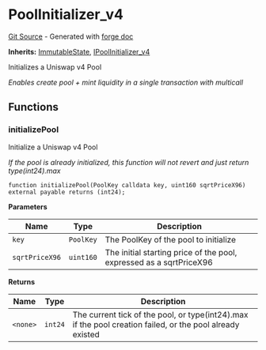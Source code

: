 # PoolInitializer_v4
[Git Source](https://github.com/uniswap/v4-periphery/blob/cf451c4f55f36ea64c2007d331e3a3574225fc8b/src/base/PoolInitializer_v4.sol) - Generated with [forge doc](https://book.getfoundry.sh/reference/forge/forge-doc)

**Inherits:**
[ImmutableState](contracts/v4/reference/periphery/base/ImmutableState.md), [IPoolInitializer_v4](contracts/v4/reference/periphery/interfaces/IPoolInitializer_v4.md)

Initializes a Uniswap v4 Pool

*Enables create pool + mint liquidity in a single transaction with multicall*


## Functions
### initializePool

Initialize a Uniswap v4 Pool

*If the pool is already initialized, this function will not revert and just return type(int24).max*


```solidity
function initializePool(PoolKey calldata key, uint160 sqrtPriceX96) external payable returns (int24);
```
**Parameters**

|Name|Type|Description|
|----|----|-----------|
|`key`|`PoolKey`|The PoolKey of the pool to initialize|
|`sqrtPriceX96`|`uint160`|The initial starting price of the pool, expressed as a sqrtPriceX96|

**Returns**

|Name|Type|Description|
|----|----|-----------|
|`<none>`|`int24`|The current tick of the pool, or type(int24).max if the pool creation failed, or the pool already existed|


